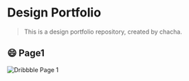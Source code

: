 # Design Portfolio

> This is a design portfolio repository, created by chacha.

## 😄 Page1
![Dribbble Page 1](http://7xqacx.com1.z0.glb.clouddn.com/Page1.png)

